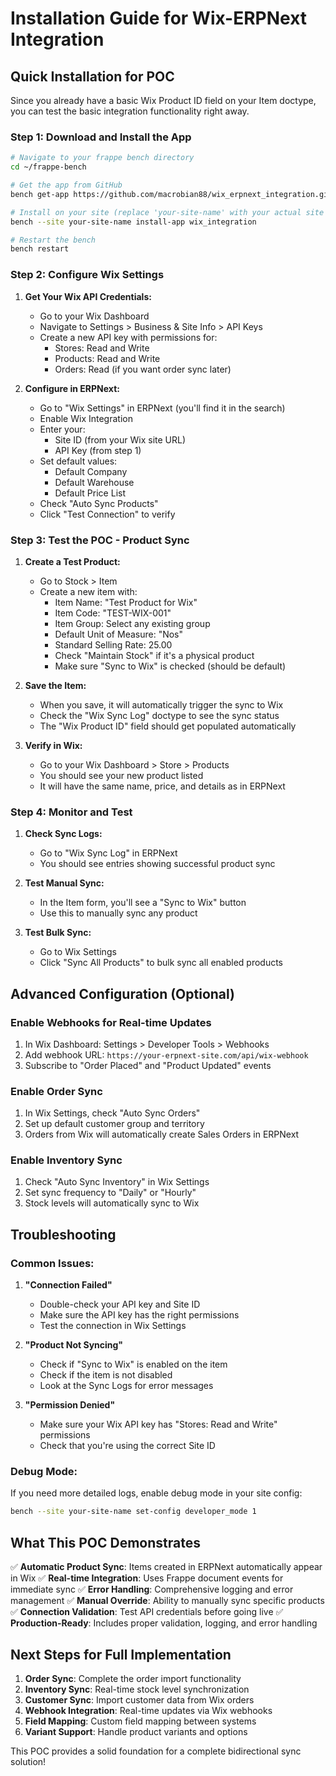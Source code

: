 # Installation Guide for Wix-ERPNext Integration

## Quick Installation for POC

Since you already have a basic Wix Product ID field on your Item doctype, you can test the basic integration functionality right away.

### Step 1: Download and Install the App

```bash
# Navigate to your frappe bench directory
cd ~/frappe-bench

# Get the app from GitHub
bench get-app https://github.com/macrobian88/wix_erpnext_integration.git

# Install on your site (replace 'your-site-name' with your actual site name)
bench --site your-site-name install-app wix_integration

# Restart the bench
bench restart
```

### Step 2: Configure Wix Settings

1. **Get Your Wix API Credentials:**
   - Go to your Wix Dashboard
   - Navigate to Settings > Business & Site Info > API Keys
   - Create a new API key with permissions for:
     - Stores: Read and Write
     - Products: Read and Write
     - Orders: Read (if you want order sync later)

2. **Configure in ERPNext:**
   - Go to "Wix Settings" in ERPNext (you'll find it in the search)
   - Enable Wix Integration
   - Enter your:
     - Site ID (from your Wix site URL)
     - API Key (from step 1)
   - Set default values:
     - Default Company
     - Default Warehouse  
     - Default Price List
   - Check "Auto Sync Products"
   - Click "Test Connection" to verify

### Step 3: Test the POC - Product Sync

1. **Create a Test Product:**
   - Go to Stock > Item
   - Create a new item with:
     - Item Name: "Test Product for Wix"
     - Item Code: "TEST-WIX-001"
     - Item Group: Select any existing group
     - Default Unit of Measure: "Nos"
     - Standard Selling Rate: 25.00
     - Check "Maintain Stock" if it's a physical product
     - Make sure "Sync to Wix" is checked (should be default)

2. **Save the Item:**
   - When you save, it will automatically trigger the sync to Wix
   - Check the "Wix Sync Log" doctype to see the sync status
   - The "Wix Product ID" field should get populated automatically

3. **Verify in Wix:**
   - Go to your Wix Dashboard > Store > Products
   - You should see your new product listed
   - It will have the same name, price, and details as in ERPNext

### Step 4: Monitor and Test

1. **Check Sync Logs:**
   - Go to "Wix Sync Log" in ERPNext
   - You should see entries showing successful product sync

2. **Test Manual Sync:**
   - In the Item form, you'll see a "Sync to Wix" button
   - Use this to manually sync any product

3. **Test Bulk Sync:**
   - Go to Wix Settings
   - Click "Sync All Products" to bulk sync all enabled products

## Advanced Configuration (Optional)

### Enable Webhooks for Real-time Updates
1. In Wix Dashboard: Settings > Developer Tools > Webhooks
2. Add webhook URL: `https://your-erpnext-site.com/api/wix-webhook`
3. Subscribe to "Order Placed" and "Product Updated" events

### Enable Order Sync
1. In Wix Settings, check "Auto Sync Orders"
2. Set up default customer group and territory
3. Orders from Wix will automatically create Sales Orders in ERPNext

### Enable Inventory Sync
1. Check "Auto Sync Inventory" in Wix Settings
2. Set sync frequency to "Daily" or "Hourly"
3. Stock levels will automatically sync to Wix

## Troubleshooting

### Common Issues:

1. **"Connection Failed"**
   - Double-check your API key and Site ID
   - Make sure the API key has the right permissions
   - Test the connection in Wix Settings

2. **"Product Not Syncing"**
   - Check if "Sync to Wix" is enabled on the item
   - Check if the item is not disabled
   - Look at the Sync Logs for error messages

3. **"Permission Denied"**
   - Make sure your Wix API key has "Stores: Read and Write" permissions
   - Check that you're using the correct Site ID

### Debug Mode:
If you need more detailed logs, enable debug mode in your site config:
```bash
bench --site your-site-name set-config developer_mode 1
```

## What This POC Demonstrates

✅ **Automatic Product Sync**: Items created in ERPNext automatically appear in Wix
✅ **Real-time Integration**: Uses Frappe document events for immediate sync
✅ **Error Handling**: Comprehensive logging and error management
✅ **Manual Override**: Ability to manually sync specific products
✅ **Connection Validation**: Test API credentials before going live
✅ **Production-Ready**: Includes proper validation, logging, and error handling

## Next Steps for Full Implementation

1. **Order Sync**: Complete the order import functionality
2. **Inventory Sync**: Real-time stock level synchronization  
3. **Customer Sync**: Import customer data from Wix orders
4. **Webhook Integration**: Real-time updates via Wix webhooks
5. **Field Mapping**: Custom field mapping between systems
6. **Variant Support**: Handle product variants and options

This POC provides a solid foundation for a complete bidirectional sync solution!
